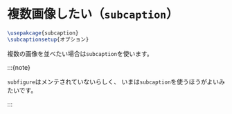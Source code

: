 # 複数画像したい（``subcaption``）

```latex
\usepakcage{subcaption}
\subcaptionsetup{オプション}
```

複数の画像を並べたい場合は``subcaption``を使います。

:::{note}

``subfigure``はメンテされていないらしく、
いまは``subcaption``を使うほうがよいみたいです。

:::
